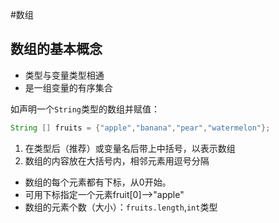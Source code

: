 #数组
## 数组的基本概念
* 类型与变量类型相通
* 是一组变量的有序集合

 如声明一个`String`类型的数组并赋值：
 ```java
 String [] fruits = {"apple","banana","pear","watermelon"};
 ```
 1. 在类型后（推荐）或变量名后带上中括号，以表示数组
 2. 数组的内容放在大括号内，相邻元素用逗号分隔
  
    
 * 数组的每个元素都有下标，从0开始。
 * 可用下标指定一个元素fruit[0]-->"apple"
 * 数组的元素个数（大小）：`fruits.length`,`int`类型